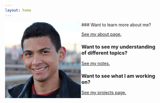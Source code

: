 ```yaml
---
layout: home
---
```


<div>
<img style="height:250px; float: left;" src="./assets/myphoto.jpeg"/>

<div style="float:right; width: 50%;" markdown="1">
### Want to learn more about me?

[See my about page.](./about)

### Want to see my understanding of different topics?

[See my notes.](./notes)

### Want to see what I am working on?

[See my projects page.](./projects)
</div>
</div>
